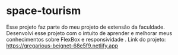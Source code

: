 # space-tourism
Esse projeto faz parte do meu projeto de extensão da faculdade. Desenvolvi esse projeto com o intuito de aprender e melhorar meus conhecimentos sobre FlexBox e responsividade .
Link do projeto: https://gregarious-beignet-68e5f9.netlify.app
